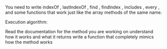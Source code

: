 You need to write indexOf , lastIndexOf , find , findIndex , includes , every , and some functions that work just like the array methods of the same name.

Execution algorithm:

Read the documentation for the method you are working on
understand how it works and what it returns
write a function that completely mimics how the method works
